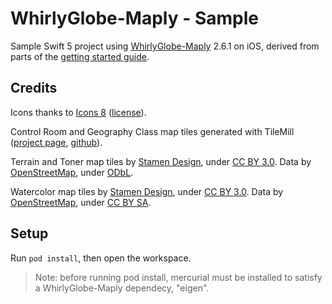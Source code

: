 # WhirlyGlobe-Maply - Sample

Sample Swift 5 project using [WhirlyGlobe-Maply](https://mousebird.github.io/WhirlyGlobe/) 2.6.1 on iOS, derived from parts of the [getting started guide](https://mousebird.github.io/WhirlyGlobe/tutorial/).

## Credits

Icons thanks to [Icons 8](https://icons8.com/icons/ios) ([license](https://icons8.com/license)).

Control Room and Geography Class map tiles generated with TileMill ([project page](https://tilemill-project.github.io/tilemill/), [github](https://github.com/tilemill-project/tilemill)).

Terrain and Toner map tiles by [Stamen Design](http://stamen.com/), under [CC BY 3.0](http://creativecommons.org/licenses/by/3.0). Data by [OpenStreetMap](http://openstreetmap.org), under [ODbL](http://www.openstreetmap.org/copyright). 

Watercolor map tiles by [Stamen Design](http://stamen.com/), under [CC BY 3.0](http://creativecommons.org/licenses/by/3.0). Data by [OpenStreetMap](http://openstreetmap.org), under [CC BY SA](http://creativecommons.org/licenses/by-sa/3.0).

## Setup

Run ```pod install```, then open the workspace.

>Note: before running pod install, mercurial must be installed to satisfy a WhirlyGlobe-Maply dependecy, "eigen". 
